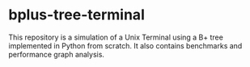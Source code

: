 # bplus-tree-terminal
This repository is a simulation of a Unix Terminal using a B+ tree implemented in Python from scratch. It also contains benchmarks and performance graph analysis.
